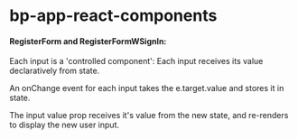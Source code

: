 # bp-app-react-components


#### RegisterForm and RegisterFormWSignIn:
Each input is a 'controlled component': Each input receives its value declaratively from state.

An onChange event for each input takes the e.target.value and stores it in state.

The input value prop receives it's value from the new state, and re-renders to display the new user input.
